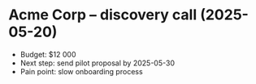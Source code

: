# Acme Corp – discovery call (2025-05-20)

* Budget: \$12 000
* Next step: send pilot proposal by 2025-05-30
* Pain point: slow onboarding process
